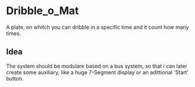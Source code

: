 # Dribble_o_Mat
A plate, on whitch you can dribble in a specific time and it count how many times.

## Idea
The system should be modulare based on a bus system, so that i can later create some auxiliary, like a huge 7-Segment display or an adittional 'Start' button.

